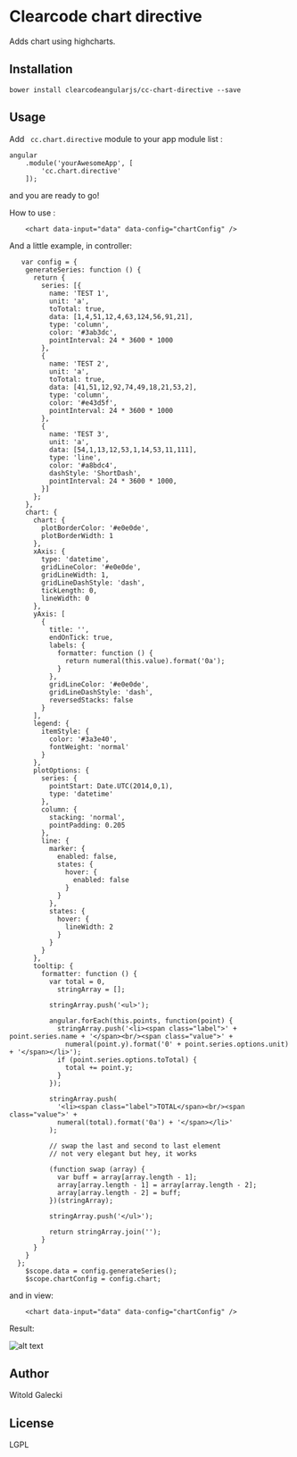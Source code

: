 Clearcode chart directive
=========

Adds chart using highcharts.

Installation
--------------
``` bower install clearcodeangularjs/cc-chart-directive --save ```


Usage
------

Add ``` cc.chart.directive``` module to your app module list :


```
angular
    .module('yourAwesomeApp', [
        'cc.chart.directive'
    ]);
```
and you are ready to go!

How to use :


```
    <chart data-input="data" data-config="chartConfig" />
```


And a little example, in controller:

```
   var config = {
    generateSeries: function () {
      return {
        series: [{
          name: 'TEST 1',
          unit: 'a',
          toTotal: true,
          data: [1,4,51,12,4,63,124,56,91,21],
          type: 'column',
          color: '#3ab3dc',
          pointInterval: 24 * 3600 * 1000
        },
        {
          name: 'TEST 2',
          unit: 'a',
          toTotal: true,
          data: [41,51,12,92,74,49,18,21,53,2],
          type: 'column',
          color: '#e43d5f',
          pointInterval: 24 * 3600 * 1000
        },
        {
          name: 'TEST 3',
          unit: 'a',
          data: [54,1,13,12,53,1,14,53,11,111],
          type: 'line',
          color: '#a8bdc4',
          dashStyle: 'ShortDash',
          pointInterval: 24 * 3600 * 1000,
        }]
      };
    },
    chart: {
      chart: {
        plotBorderColor: '#e0e0de',
        plotBorderWidth: 1
      },
      xAxis: {
        type: 'datetime',
        gridLineColor: '#e0e0de',
        gridLineWidth: 1,
        gridLineDashStyle: 'dash',
        tickLength: 0,
        lineWidth: 0
      },
      yAxis: [
        {
          title: '',
          endOnTick: true,
          labels: {
            formatter: function () {
              return numeral(this.value).format('0a');
            }
          },
          gridLineColor: '#e0e0de',
          gridLineDashStyle: 'dash',
          reversedStacks: false
        }
      ],
      legend: {
        itemStyle: {
          color: '#3a3e40',
          fontWeight: 'normal'
        }
      },
      plotOptions: {
        series: {
          pointStart: Date.UTC(2014,0,1),
          type: 'datetime'
        },
        column: {
          stacking: 'normal',
          pointPadding: 0.205
        },
        line: {
          marker: {
            enabled: false,
            states: {
              hover: {
                enabled: false
              }
            }
          },
          states: {
            hover: {
              lineWidth: 2
            }
          }
        }
      },
      tooltip: {
        formatter: function () {
          var total = 0,
            stringArray = [];

          stringArray.push('<ul>');

          angular.forEach(this.points, function(point) {
            stringArray.push('<li><span class="label">' + point.series.name + '</span><br/><span class="value">' +
              numeral(point.y).format('0' + point.series.options.unit) + '</span></li>');
            if (point.series.options.toTotal) {
              total += point.y;
            }
          });

          stringArray.push(
            '<li><span class="label">TOTAL</span><br/><span class="value">' +
            numeral(total).format('0a') + '</span></li>'
          );

          // swap the last and second to last element
          // not very elegant but hey, it works

          (function swap (array) {
            var buff = array[array.length - 1];
            array[array.length - 1] = array[array.length - 2];
            array[array.length - 2] = buff;
          })(stringArray);

          stringArray.push('</ul>');

          return stringArray.join('');
        }
      }
    }
  };
    $scope.data = config.generateSeries();
    $scope.chartConfig = config.chart;
```

and in view:

```
    <chart data-input="data" data-config="chartConfig" />
```

Result:

![alt text](http://i.imgur.com/acu5yva.png "Logo Title Text 1")



Author
------

Witold Galecki


License
----

LGPL

